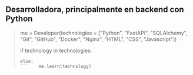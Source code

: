 ## Desarrolladora, principalmente en backend con Python


>me = Developer(technologies = ["Python", "FastAPI", "SQLAlchemy", "Git", "GitHub", "Docker", "Nginx", "HTML", "CSS", "Javascript"])  
>
>if technology in technologies:  
>```    me.work()  
>else:  
>```    me.learn(technology)  

<!--   
**Vir-e/Vir-e** is a ✨ _special_ ✨ repository because its `README.md` (this file) appears on your GitHub profile.

Here are some ideas to get you started:

- 🔭 I’m currently working on ...
- 🌱 I’m currently learning ...
- 👯 I’m looking to collaborate on ...
- 🤔 I’m looking for help with ...
- 💬 Ask me about ...
- 📫 How to reach me: ...
- 😄 Pronouns: ...
- ⚡ Fun fact: ...

-->



